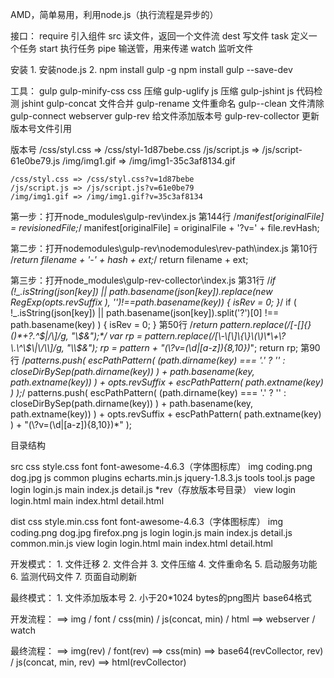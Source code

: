 AMD，简单易用，利用node.js（执行流程是异步的）

接口：
	require		引入组件
	src			读文件，返回一个文件流
	dest		写文件
	task		定义一个任务
	start		执行任务
	pipe		输送管，用来传递
	watch		监听文件

安装
	1. 安装node.js
	2. npm install gulp -g
	   npm install gulp --save-dev

工具：
	gulp
	gulp-minify-css		css 压缩
	gulp-uglify			js 压缩
	gulp-jshint			js 代码检测
	jshint
	gulp-concat			文件合并
	gulp-rename			文件重命名
	gulp--clean			文件清除
	gulp-connect		webserver
	gulp-rev			给文件添加版本号
	gulp-rev-collector	更新版本号文件引用

版本号
	/css/styl.css => /css/styl-1d87bebe.css
	/js/script.js => /js/script-61e0be79.js
	/img/img1.gif => /img/img1-35c3af8134.gif

	/css/styl.css => /css/styl.css?v=1d87bebe
	/js/script.js => /js/script.js?v=61e0be79
	/img/img1.gif => /img/img1.gif?v=35c3af8134

第一步：打开node_modules\gulp-rev\index.js
第144行
	/*manifest[originalFile] = revisionedFile;*/
	manifest[originalFile] = originalFile + '?v=' + file.revHash;

第二步：打开nodemodules\gulp-rev\nodemodules\rev-path\index.js
第10行
	/*return filename + '-' + hash + ext;*/
	return filename + ext;

第三步：打开node_modules\gulp-rev-collector\index.js
第31行
	/*if (!_.isString(json[key]) || path.basename(json[key]).replace(new RegExp(opts.revSuffix ), '')!==path.basename(key)) {
		isRev = 0;
	}*/
	if ( !_.isString(json[key]) || path.basename(json[key]).split('?')[0] !== path.basename(key) ) {
		isRev = 0;
	}
第50行
	/*return pattern.replace(/[\-\[\]\{\}\(\)\*\+\?\.\^\$\|\/\\]/g, "\\$&");*/
	var rp = pattern.replace(/[\-\[\]\{\}\(\)\*\+\?\.\^\$\|\/\\]/g, "\\$&");
	rp = pattern + "(\\?v=(\\d|[a-z]){8,10})*";
	return rp;
第90行
	/*patterns.push( escPathPattern( (path.dirname(key) === '.' ? '' : closeDirBySep(path.dirname(key)) ) + path.basename(key, path.extname(key)) )
                            + opts.revSuffix
                            + escPathPattern( path.extname(key) )
                        );*/
 	patterns.push( escPathPattern( (path.dirname(key) === '.' ? '' : closeDirBySep(path.dirname(key)) ) + path.basename(key, path.extname(key)) )
                            + opts.revSuffix
                            + escPathPattern( path.extname(key) ) + "(\\?v=(\\d|[a-z]){8,10})*"
                        );



目录结构

src
	css
		style.css
	font
		font-awesome-4.6.3（字体图标库）
	img
		coding.png
		dog.jpg
	js
		common
			plugins
				echarts.min.js
				jquery-1.8.3.js
			tools
				tool.js
		page
			login
				login.js
			main
				index.js
				detail.js
	*rev（存放版本号目录）
view
	login
		login.html
	main
		index.html
		detail.html

>>>>>>>>>>>>>>>>>>>>>>>>>>>>>>>>>>>>>>>>>>>>

dist
	css
		style.min.css
	font
		font-awesome-4.6.3（字体图标库）
	img
		coding.png
		dog.jpg
		firefox.png
	js
		login
			login.js
		main
			index.js
			detail.js
		common.min.js
	view
		login
			login.html
		main
			index.html
			detail.html



开发模式：
	1. 文件迁移
	2. 文件合并
	3. 文件压缩
	4. 文件重命名
	5. 启动服务功能
	6. 监测代码文件
	7. 页面自动刷新

最终模式：
	1. 文件添加版本号
	2. 小于20*1024 bytes的png图片 base64格式



开发流程：	==> img / font / css(min) / js(concat, min) / html
			==> webserver / watch

最终流程：	==> img(rev) / font(rev)
			==> css(min)
			==> base64(revCollector, rev) / js(concat, min, rev)
			==> html(revCollector)